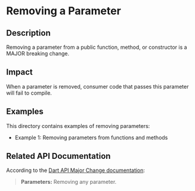 # Removing a Parameter

## Description
Removing a parameter from a public function, method, or constructor is a MAJOR breaking change.

## Impact
When a parameter is removed, consumer code that passes this parameter will fail to compile.

## Examples
This directory contains examples of removing parameters:
- Example 1: Removing parameters from functions and methods

## Related API Documentation
According to the [Dart API Major Change documentation](../../api_major_change.md):
> **Parameters:** Removing any parameter.
